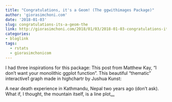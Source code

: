```yaml
---
title: "Congratulations, it's a Geom! (The ggwithimages Package)"
author: 'giorasimchoni.com'
date: '2018-01-03'
slug: congratulations-its-a-geom-the
link: http://giorasimchoni.com/2018/01/03/2018-01-03-congratulations-it-s-a-geom/
categories:
- bloglink
tags:
  - rstats
  - giorasimchonicom
---
```


I had three inspirations for this package: This post from Matthew Kay, “I don’t want your monolithic ggplot function”. This beautiful “thematic” interactive1 graph made in highchartr by Jushua Kunst: A near death experience in Kathmandu, Nepal two years ago (don’t ask). What if, I thought, the mountain itself, is a line plot[... <i class="fas fa-external-link-alt"></i>](http://giorasimchoni.com/2018/01/03/2018-01-03-congratulations-it-s-a-geom/)


